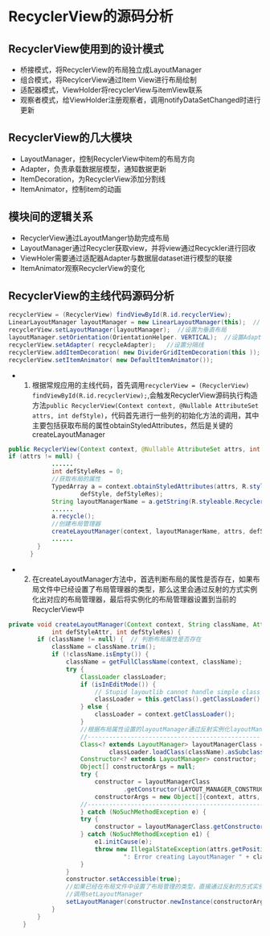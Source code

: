 # RecyclerView的源码分析

## RecyclerView使用到的设计模式
- 桥接模式，将RecyclerView的布局独立成LayoutManager
- 组合模式，将RecylcerView通过Item View进行布局绘制
- 适配器模式，ViewHolder将recyclerView与itemView联系
- 观察者模式，给ViewHolder注册观察者，调用notifyDataSetChanged时进行更新

## RecyclerView的几大模块
- LayoutManager，控制RecyclerView中item的布局方向
- Adapter，负责承载数据层模型，通知数据更新
- ItemDecoration，为RecyclerView添加分割线
- ItemAnimator，控制item的动画
## 模块间的逻辑关系
- RecyclerView通过LayoutManger协助完成布局
- LayoutManager通过Recycler获取view，并将view通过Recyckler进行回收
- ViewHoler需要通过适配器Adapter与数据层dataset进行模型的联接
- ItemAnimator观察RecyclerView的变化

## RecyclerView的主线代码源码分析
```java
recyclerView = (RecyclerView) findViewById(R.id.recyclerView);  
LinearLayoutManager layoutManager = new LinearLayoutManager(this);  // //设置布局管理器  
recyclerView.setLayoutManager(layoutManager);  //设置为垂直布局
layoutManager.setOrientation(OrientationHelper. VERTICAL);  //设置Adapter  
recyclerView.setAdapter( recycleAdapter);   //设置分隔线  
recyclerView.addItemDecoration( new DividerGridItemDecoration(this ));  //设置增加或删除条目的动画  
recyclerView.setItemAnimator( new DefaultItemAnimator());
```
- 1. 根据常规应用的主线代码，首先调用`recyclerView = (RecyclerView) findViewById(R.id.recyclerView);`,会触发RecyclerView源码执行构造方法`public RecyclerView(Context context, @Nullable AttributeSet attrs, int defStyle)`，代码首先进行一些列的初始化方法的调用，其中主要包括获取布局的属性obtainStyledAttributes，然后是关键的createLayoutManager
```java
public RecyclerView(Context context, @Nullable AttributeSet attrs, int defStyle) {
if (attrs != null) {
            ......            
            int defStyleRes = 0;
            //获取布局的属性
            TypedArray a = context.obtainStyledAttributes(attrs, R.styleable.RecyclerView,
                    defStyle, defStyleRes);
            String layoutManagerName = a.getString(R.styleable.RecyclerView_layoutManager);
            ......
            a.recycle();
            //创建布局管理器
            createLayoutManager(context, layoutManagerName, attrs, defStyle, defStyleRes);            
            ......     
        }
      }
```
- 2. 在createLayoutManager方法中，首选判断布局的属性是否存在，如果布局文件中已经设置了布局管理器的类型，那么这里会通过反射的方式实例化出对应的布局管理器，最后将实例化的布局管理器设置到当前的RecyclerView中

```java
private void createLayoutManager(Context context, String className, AttributeSet attrs,
            int defStyleAttr, int defStyleRes) {
        if (className != null) {  // 判断布局属性是否存在
            className = className.trim();
            if (!className.isEmpty()) {
                className = getFullClassName(context, className);
                try {
                    ClassLoader classLoader;
                    if (isInEditMode()) {
                        // Stupid layoutlib cannot handle simple class loaders.
                        classLoader = this.getClass().getClassLoader();
                    } else {
                        classLoader = context.getClassLoader();
                    }
                    //根据布局属性设置的layoutManager通过反射实例化layoutManager
                    //------------------------------------------------
                    Class<? extends LayoutManager> layoutManagerClass =
                            classLoader.loadClass(className).asSubclass(LayoutManager.class);
                    Constructor<? extends LayoutManager> constructor;
                    Object[] constructorArgs = null;
                    try {
                        constructor = layoutManagerClass
                                .getConstructor(LAYOUT_MANAGER_CONSTRUCTOR_SIGNATURE);
                        constructorArgs = new Object[]{context, attrs, defStyleAttr, defStyleRes};
                    //---------------------------------------------------
                    } catch (NoSuchMethodException e) {
                    try {
                        constructor = layoutManagerClass.getConstructor();
                    } catch (NoSuchMethodException e1) {
                        e1.initCause(e);
                        throw new IllegalStateException(attrs.getPositionDescription() +
                                ": Error creating LayoutManager " + className, e1);
                    }
                }
                constructor.setAccessible(true);
                //如果已经在布局文件中设置了布局管理的类型，直接通过反射的方式实例化出对应的布局管理器
                //调用setLayoutManager
                setLayoutManager(constructor.newInstance(constructorArgs)); 
            }
        }
    }
```

